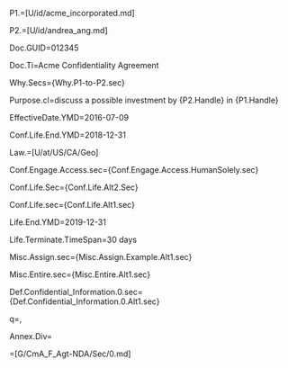 P1.=[U/id/acme_incorporated.md]

P2.=[U/id/andrea_ang.md]

Doc.GUID=012345

Doc.Ti=Acme Confidentiality Agreement

Why.Secs={Why.P1-to-P2.sec}

Purpose.cl=discuss a possible investment by {P2.Handle} in {P1.Handle}

EffectiveDate.YMD=2016-07-09

Conf.Life.End.YMD=2018-12-31

Law.=[U/at/US/CA/Geo]

Conf.Engage.Access.sec={Conf.Engage.Access.HumanSolely.sec}

Conf.Life.Sec={Conf.Life.Alt2.Sec}

Conf.Life.sec={Conf.Life.Alt1.sec}

Life.End.YMD=2019-12-31

Life.Terminate.TimeSpan=30 days

Misc.Assign.sec={Misc.Assign.Example.Alt1.sec}

Misc.Entire.sec={Misc.Entire.Alt1.sec}

Def.Confidential_Information.0.sec={Def.Confidential_Information.0.Alt1.sec}

q=,

Annex.Div=</i>

=[G/CmA_F_Agt-NDA/Sec/0.md]